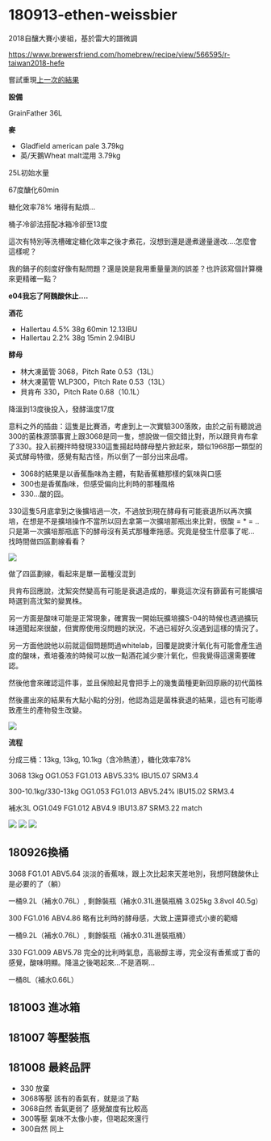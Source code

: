 # 180913-ethen-weissbier

2018自釀大賽小麥組，基於雷大的譜微調

https://www.brewersfriend.com/homebrew/recipe/view/566595/r-taiwan2018-hefe

嘗試重現[上一次的結果](https://github.com/sakura26/ethanol/blob/master/brewingHistory/180413-ethen-rayhefeweizen.md)

**設備**

GrainFather 36L

**麥**

* Gladfield american pale 3.79kg
* 英/天鵝Wheat malt混用 3.79kg

25L初始水量

67度醣化60min

糖化效率78% 堵得有點煩...

桶子冷卻法搭配冰箱冷卻至13度

這次有特別等洗槽確定糖化效率之後才煮花，沒想到還是邊煮邊量邊改....怎麼會這樣呢？

我的鍋子的刻度好像有點問題？還是說是我用重量量測的誤差？也許該寫個計算機來更精確一點？

**e04我忘了阿魏酸休止....**

**酒花**

* Hallertau 4.5% 38g 60min 12.13IBU
* Hallertau 2.2% 38g 15min 2.94IBU

**酵母**
 
* 林大凍菌管 3068，Pitch Rate 0.53（13L）
* 林大凍菌管 WLP300，Pitch Rate 0.53（13L）
* 貝肯布 330，Pitch Rate 0.68（10.1L）

降溫到13度後投入，發酵溫度17度

意料之外的插曲：這隻是比賽酒，考慮到上一次實驗300落敗，由於之前有聽說過300的菌株源頭事實上跟3068是同一隻，想說做一個交錯比對，所以跟貝肯布拿了330。投入前攪拌時發現330這隻揚起時酵母整片掀起來，類似1968那一類型的英式酵母特徵，感覺有點古怪，所以倒了一部分出來品嚐。

* 3068的結果是以香蕉酯味為主體，有點香蕉糖那樣的氣味與口感
* 300也是香蕉酯味，但感受偏向比利時的那種風格
* 330...酸的囧。

330這隻5月底拿到之後擴培過一次，不過放到現在酵母有可能衰退所以再次擴培，在想是不是擴培操作不當所以回去拿第一次擴培那瓶出來比對，很酸 = * = .. 只是第一次擴培那瓶底下的酵母沒有英式那種牽拖感。究竟是發生什麼事了呢... 找時間做四區劃線看看？

![](../img/test147.jpg)

做了四區劃線，看起來是單一菌種沒混到

貝肯布回應說，沈絮突然變高有可能是衰退造成的，畢竟這次沒有篩菌有可能擴培時選到高沈絮的變異株。

另一方面是酸味可能是正常現象，確實我一開始玩擴培擴S-04的時候也遇過擴玩味道聞起來很酸，但實際使用沒問題的狀況，不過已經好久沒遇到這樣的情況了。

另一方面他說他以前就這個問題問過whitelab，回覆是說麥汁氧化有可能會產生過度的酸味，煮培養液的時候可以放一點酒花減少麥汁氧化，但我覺得這還需要確認。

然後他會來確認這件事，並且保險起見會把手上的幾隻菌種更新回原廠的初代菌株

然後畫出來的結果有大點小點的分別，他認為這是菌株衰退的結果，這也有可能導致產生的產物發生改變。

![](../img/test148.jpg)

**流程**

分成三桶：13kg, 13kg, 10.1kg（含冷熱渣），糖化效率78%

3068 13kg OG1.053 FG1.013 ABV5.33% IBU15.07 SRM3.4

300-10.1kg/330-13kg OG1.053 FG1.013 ABV5.24% IBU15.02 SRM3.4

補水3L OG1.049 FG1.012 ABV4.9 IBU13.87 SRM3.22 match

![](../img/test144.png)
![](../img/test145.png)
![](../img/test146.png)

## 180926換桶

3068 FG1.01 ABV5.64 淡淡的香蕉味，跟上次比起來天差地別，我想阿魏酸休止是必要的了（躺）

一桶9.2L（補水0.76L）, 剩餘裝瓶（補水0.31L進裝瓶桶 3.025kg 3.8vol 40.5g）

300 FG1.016 ABV4.86 略有比利時的酵母感，大致上還算德式小麥的範疇

一桶9.2L（補水0.76L）, 剩餘裝瓶（補水0.31L進裝瓶桶）

330 FG1.009 ABV5.78 完全的比利時氣息，高級醇主導，完全沒有香蕉或丁香的感覺，酸味明顯。降溫之後喝起來...不是酒啊...

一桶8L（補水0.66L）

## 181003 進冰箱

## 181007 等壓裝瓶

## 181008 最終品評

* 330 放棄
* 3068等壓 該有的香氣有，就是淡了點
* 3068自然 香氣更弱了 感覺酸度有比較高
* 300等壓 氣味不太像小麥，但喝起來還行
* 300自然 同上